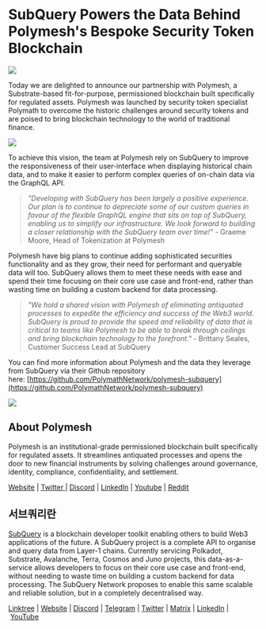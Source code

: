 # SubQuery Powers the Data Behind Polymesh's Bespoke Security Token Blockchain

![](https://miro.medium.com/max/1400/1*FzEYZ-A9JfpGlpjnGLocew.png)

Today we are delighted to announce our partnership with Polymesh, a Substrate-based fit-for-purpose, permissioned blockchain built specifically for regulated assets. Polymesh was launched by security token specialist Polymath to overcome the historic challenges around security tokens and are poised to bring blockchain technology to the world of traditional finance.

![](https://miro.medium.com/max/1400/1*JC762flonpoXeBxlaww8kA.png)

To achieve this vision, the team at Polymesh rely on SubQuery to improve the responsiveness of their user-interface when displaying historical chain data, and to make it easier to perform complex queries of on-chain data via the GraphQL API.

> _"Developing with SubQuery has been largely a positive experience. Our plan is to continue to depreciate some of our custom queries in favour of the flexible GraphQL engine that sits on top of SubQuery, enabling us to simplify our infrastructure. We look forward to building a closer relationship with the SubQuery team over time!"_ - Graeme Moore, Head of Tokenization at Polymesh

Polymesh have big plans to continue adding sophisticated securities functionality and as they grow, their need for performant and queryable data will too. SubQuery allows them to meet these needs with ease and spend their time focusing on their core use case and front-end, rather than wasting time on building a custom backend for data processing.

> _"We hold a shared vision with Polymesh of eliminating antiquated processes to expedite the efficiency and success of the Web3 world. SubQuery is proud to provide the speed and reliability of data that is critical to teams like Polymesh to be able to break through ceilings and bring blockchain technology to the forefront."_ - Brittany Seales, Customer Success Lead at SubQuery

You can find more information about Polymesh and the data they leverage from SubQuery via their Github repository here: [https://github.com/PolymathNetwork/polymesh-subquery](https://github.com/PolymathNetwork/polymesh-subquery)

![](https://miro.medium.com/max/1400/0*KvlXYXLBYJPtgNJw)

## About Polymesh

Polymesh is an institutional-grade permissioned blockchain built specifically for regulated assets. It streamlines antiquated processes and opens the door to new financial instruments by solving challenges around governance, identity, compliance, confidentiality, and settlement.

[Website](https://polymesh.network/) | [Twitter ](https://twitter.com/PolymeshNetwork)| [Discord](https://discord.com/invite/ud2deWAnyt) | [LinkedIn](https://www.linkedin.com/company/polymeshnetwork/) | [Youtube](https://www.youtube.com/c/PolymeshNetwork) | [Reddit](https://www.reddit.com/r/PolymathNetwork/)

## 서브쿼리란

[SubQuery](https://subquery.network/) is a blockchain developer toolkit enabling others to build Web3 applications of the future. A SubQuery project is a complete API to organise and query data from Layer-1 chains. Currently servicing Polkadot, Substrate, Avalanche, Terra, Cosmos and Juno projects, this data-as-a-service allows developers to focus on their core use case and front-end, without needing to waste time on building a custom backend for data processing. The SubQuery Network proposes to enable this same scalable and reliable solution, but in a completely decentralised way.

[Linktree](https://linktr.ee/subquerynetwork) | [Website](https://subquery.network/) | [Discord](https://discord.com/invite/78zg8aBSMG) | [Telegram](https://t.me/subquerynetwork) | [Twitter](https://twitter.com/subquerynetwork) | [Matrix](https://matrix.to/#/#subquery:matrix.org) | [LinkedIn](https://www.linkedin.com/company/subquery) | [YouTube](https://www.youtube.com/channel/UCi1a6NUUjegcLHDFLr7CqLw)
